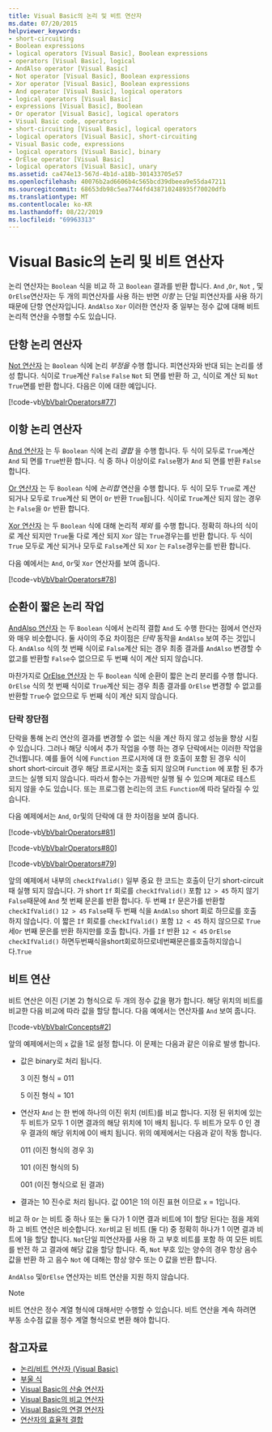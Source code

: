 ```yaml
---
title: Visual Basic의 논리 및 비트 연산자
ms.date: 07/20/2015
helpviewer_keywords:
- short-circuiting
- Boolean expressions
- logical operators [Visual Basic], Boolean expressions
- operators [Visual Basic], logical
- AndAlso operator [Visual Basic]
- Not operator [Visual Basic], Boolean expressions
- Xor operator [Visual Basic], Boolean expressions
- And operator [Visual Basic], logical operators
- logical operators [Visual Basic]
- expressions [Visual Basic], Boolean
- Or operator [Visual Basic], logical operators
- Visual Basic code, operators
- short-circuiting [Visual Basic], logical operators
- logical operators [Visual Basic], short-circuiting
- Visual Basic code, expressions
- logical operators [Visual Basic], binary
- OrElse operator [Visual Basic]
- logical operators [Visual Basic], unary
ms.assetid: ca474e13-567d-4b1d-a18b-301433705e57
ms.openlocfilehash: 40076b2ad6606b4c565bcd39dbeea9e55da47211
ms.sourcegitcommit: 68653db98c5ea7744fd438710248935f70020dfb
ms.translationtype: MT
ms.contentlocale: ko-KR
ms.lasthandoff: 08/22/2019
ms.locfileid: "69963313"
---
```

# <a name="logical-and-bitwise-operators-in-visual-basic"></a>Visual Basic의 논리 및 비트 연산자
논리 연산자는 `Boolean` 식을 비교 하 고 `Boolean` 결과를 반환 합니다. `And` ,`Or`, `Not` , 및`OrElse`연산자는 두 개의 피연산자를 사용 하는 반면 *이항* 는 단일 피연산자를 사용 하기 때문에 단항 연산자입니다. `AndAlso` `Xor` 이러한 연산자 중 일부는 정수 값에 대해 비트 논리적 연산을 수행할 수도 있습니다.  
  
## <a name="unary-logical-operator"></a>단항 논리 연산자  
 [Not 연산자](../../../../visual-basic/language-reference/operators/not-operator.md) 는 `Boolean` 식에 논리 *부정을* 수행 합니다. 피연산자와 반대 되는 논리를 생성 합니다. 식이로 `True`계산 `False` `False` `Not` 되 면를 반환 하 고, 식이로 계산 되 `Not` `True`면를 반환 합니다. 다음은 이에 대한 예입니다.  
  
 [!code-vb[VbVbalrOperators#77](~/samples/snippets/visualbasic/VS_Snippets_VBCSharp/VbVbalrOperators/VB/Class1.vb#77)]  
  
## <a name="binary-logical-operators"></a>이항 논리 연산자  
 [And 연산자](../../../../visual-basic/language-reference/operators/and-operator.md) 는 두 `Boolean` 식에 논리 *결합* 을 수행 합니다. 두 식이 모두로 `True`계산 `And` 되 면를 `True`반환 합니다. 식 중 하나 이상이로 `False`평가 `And` 되 면를 반환 `False`합니다.  
  
 [Or 연산자](../../../../visual-basic/language-reference/operators/or-operator.md) 는 두 `Boolean` 식에 *논리합* 연산을 수행 합니다. 두 식이 모두 `True`로 계산 되거나 모두로 `True`계산 되 면이 `Or` 반환 `True`됩니다. 식이로 `True`계산 되지 않는 경우는 `False`을 `Or` 반환 합니다.  
  
 [Xor 연산자](../../../../visual-basic/language-reference/operators/xor-operator.md) 는 두 `Boolean` 식에 대해 논리적 *제외* 를 수행 합니다. 정확히 하나의 식이로 계산 되지만 `True`둘 다로 계산 되지 `Xor` 않는 `True`경우는를 반환 합니다. 두 식이 `True` 모두로 계산 되거나 모두로 `False`계산 되 `Xor` 는 `False`경우는를 반환 합니다.  
  
 다음 예에서는 `And`, `Or`및 `Xor` 연산자를 보여 줍니다.  
  
 [!code-vb[VbVbalrOperators#78](~/samples/snippets/visualbasic/VS_Snippets_VBCSharp/VbVbalrOperators/VB/Class1.vb#78)]  
  
## <a name="short-circuiting-logical-operations"></a>순환이 짧은 논리 작업  
 [AndAlso 연산자](../../../../visual-basic/language-reference/operators/andalso-operator.md) 는 두 `Boolean` 식에서 논리적 결합 `And` 도 수행 한다는 점에서 연산자와 매우 비슷합니다. 둘 사이의 주요 차이점은 *단락* 동작을 `AndAlso` 보여 주는 것입니다. `AndAlso` 식의 첫 번째 식이로 `False`계산 되는 경우 최종 결과를 `AndAlso` 변경할 수 없고를 반환할 `False`수 없으므로 두 번째 식이 계산 되지 않습니다.  
  
 마찬가지로 [OrElse 연산자](../../../../visual-basic/language-reference/operators/orelse-operator.md) 는 두 `Boolean` 식에 순환이 짧은 논리 분리를 수행 합니다. `OrElse` 식의 첫 번째 식이로 `True`계산 되는 경우 최종 결과를 `OrElse` 변경할 수 없고를 반환할 `True`수 없으므로 두 번째 식이 계산 되지 않습니다.  
  
### <a name="short-circuiting-trade-offs"></a>단락 장단점  
 단락을 통해 논리 연산의 결과를 변경할 수 없는 식을 계산 하지 않고 성능을 향상 시킬 수 있습니다. 그러나 해당 식에서 추가 작업을 수행 하는 경우 단락에서는 이러한 작업을 건너뜁니다. 예를 들어 식에 `Function` 프로시저에 대 한 호출이 포함 된 경우 식이 short short-circuit 경우 해당 프로시저는 호출 되지 않으며 `Function` 에 포함 된 추가 코드는 실행 되지 않습니다. 따라서 함수는 가끔씩만 실행 될 수 있으며 제대로 테스트 되지 않을 수도 있습니다. 또는 프로그램 논리는의 코드 `Function`에 따라 달라질 수 있습니다.  
  
 다음 예제에서는 `And`, `Or`및의 단락에 대 한 차이점을 보여 줍니다.  
  
 [!code-vb[VbVbalrOperators#81](~/samples/snippets/visualbasic/VS_Snippets_VBCSharp/VbVbalrOperators/VB/Class1.vb#81)]  
  
 [!code-vb[VbVbalrOperators#80](~/samples/snippets/visualbasic/VS_Snippets_VBCSharp/VbVbalrOperators/VB/Class1.vb#80)]  
  
 [!code-vb[VbVbalrOperators#79](~/samples/snippets/visualbasic/VS_Snippets_VBCSharp/VbVbalrOperators/VB/Class1.vb#79)]  
  
 앞의 예제에서 내부의 `checkIfValid()` 일부 중요 한 코드는 호출이 단기 short-circuit 때 실행 되지 않습니다. 가 short `If` 회로를 `checkIfValid()` 포함 `12 > 45` 하지 않기 `False`때문에 `And` 첫 번째 문은를 반환 합니다. 두 번째 `If` 문은가를 반환할 `checkIfValid()` `12 > 45` `False`때 두 번째 식을 `AndAlso` short 회로 하므로를 호출 하지 않습니다. 이 짧은 `If` 회로를 `checkIfValid()` 포함 `12 < 45` 하지 않으므로 `True` 세`Or` 번째 문은를 반환 하지만를 호출 합니다. 가를 `If` 반환 `12 < 45` `OrElse` `checkIfValid()` 하면두번째식을short회로하므로네번째문은를호출하지않습니다.`True`  
  
## <a name="bitwise-operations"></a>비트 연산  
 비트 연산은 이진 (기본 2) 형식으로 두 개의 정수 값을 평가 합니다. 해당 위치의 비트를 비교한 다음 비교에 따라 값을 할당 합니다. 다음 예에서는 연산자를 `And` 보여 줍니다.  
  
 [!code-vb[VbVbalrConcepts#2](~/samples/snippets/visualbasic/VS_Snippets_VBCSharp/VbVbalrConcepts/VB/Class1.vb#2)]  
  
 앞의 예제에서는의 `x` 값을 1로 설정 합니다. 이 문제는 다음과 같은 이유로 발생 합니다.  
  
- 값은 binary로 처리 됩니다.  
  
     3 이진 형식 = 011  
  
     5 이진 형식 = 101  
  
- 연산자 `And` 는 한 번에 하나의 이진 위치 (비트)를 비교 합니다. 지정 된 위치에 있는 두 비트가 모두 1 이면 결과의 해당 위치에 1이 배치 됩니다. 두 비트가 모두 0 인 경우 결과의 해당 위치에 0이 배치 됩니다. 위의 예제에서는 다음과 같이 작동 합니다.  
  
     011 (이진 형식의 경우 3)  
  
     101 (이진 형식의 5)  
  
     001 (이진 형식으로 된 결과)  
  
- 결과는 10 진수로 처리 됩니다. 값 001은 1의 이진 표현 이므로 `x` = 1입니다.  
  
 비교 하 `Or` 는 비트 중 하나 또는 둘 다가 1 이면 결과 비트에 1이 할당 된다는 점을 제외 하 고 비트 연산은 비슷합니다. `Xor`비교 된 비트 (둘 다) 중 정확히 하나가 1 이면 결과 비트에 1을 할당 합니다. `Not`단일 피연산자를 사용 하 고 부호 비트를 포함 하 여 모든 비트를 반전 하 고 결과에 해당 값을 할당 합니다. 즉, `Not` 부호 있는 양수의 경우 항상 음수 값을 반환 하 고 음수 `Not` 에 대해는 항상 양수 또는 0 값을 반환 합니다.  
  
 `AndAlso` 및`OrElse` 연산자는 비트 연산을 지원 하지 않습니다.  
  
> [!NOTE]
> 비트 연산은 정수 계열 형식에 대해서만 수행할 수 있습니다. 비트 연산을 계속 하려면 부동 소수점 값을 정수 계열 형식으로 변환 해야 합니다.  
  
## <a name="see-also"></a>참고자료

- [논리/비트 연산자 (Visual Basic)](../../../../visual-basic/language-reference/operators/logical-bitwise-operators.md)
- [부울 식](../../../../visual-basic/programming-guide/language-features/operators-and-expressions/boolean-expressions.md)
- [Visual Basic의 산술 연산자](../../../../visual-basic/programming-guide/language-features/operators-and-expressions/arithmetic-operators.md)
- [Visual Basic의 비교 연산자](../../../../visual-basic/programming-guide/language-features/operators-and-expressions/comparison-operators.md)
- [Visual Basic의 연결 연산자](../../../../visual-basic/programming-guide/language-features/operators-and-expressions/concatenation-operators.md)
- [연산자의 효율적 결합](../../../../visual-basic/programming-guide/language-features/operators-and-expressions/efficient-combination-of-operators.md)
